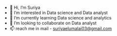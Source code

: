 - 👋 Hi, I’m Suriya
- 👀 I’m interested in Data science and Data analyst
- 🌱 I’m currently learning Data science and analytics
- 💞️ I’m looking to collaborate on Data analyst
- 📫 reach me in mail - suriyaelumalai03@gmail.com

<!---
Suriya1732/Suriya1732 is a ✨ special ✨ repository because its `README.md` (this file) appears on your GitHub profile.
You can click the Preview link to take a look at your changes.
--->
